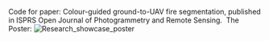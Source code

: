 Code for paper: Colour-guided ground-to-UAV fire segmentation, published in ISPRS Open Journal of Photogrammetry and Remote Sensing. 
The Poster:
![Research_showcase_poster](https://github.com/user-attachments/assets/1ce6b550-cbcf-4f39-8e73-0ae49aa33ef5)
